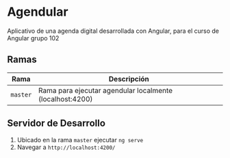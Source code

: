 # Agendular

Aplicativo de una agenda digital desarrollada con Angular, para el curso de Angular grupo 102

## Ramas

| Rama  | Descripción |
| ------- | ------- |
| `master` | Rama para ejecutar agendular localmente (localhost:4200) |

## Servidor de Desarrollo

1. Ubicado en la rama `master` ejecutar `ng serve`
2. Navegar a `http://localhost:4200/`